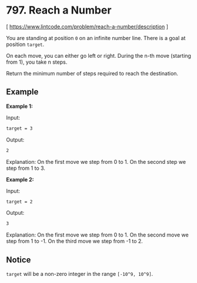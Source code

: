 # 797. Reach a Number
[ https://www.lintcode.com/problem/reach-a-number/description ]

You are standing at position `0` on an infinite number line. There is a goal at position `target`.

On each move, you can either go left or right. During the n-th move (starting from 1), you take n steps.

Return the minimum number of steps required to reach the destination.

## Example
**Example 1:**

Input:
```sh
target = 3
```
Output:
```sh
2
```
Explanation: 
On the first move we step from 0 to 1.
On the second step we step from 1 to 3.

**Example 2:**

Input:
```sh
target = 2
```
Output:
```sh
3
```
Explanation: 
On the first move we step from 0 to 1.
On the second move we step  from 1 to -1.
On the third move we step from -1 to 2.

## Notice
`target` will be a non-zero integer in the range `[-10^9, 10^9]`.